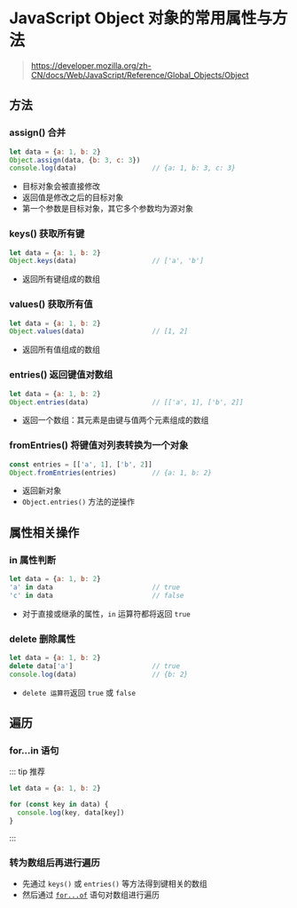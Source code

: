 # JavaScript Object 对象的常用属性与方法
> https://developer.mozilla.org/zh-CN/docs/Web/JavaScript/Reference/Global_Objects/Object

## 方法

### assign() 合并
```js
let data = {a: 1, b: 2}
Object.assign(data, {b: 3, c: 3})
console.log(data)                   // {a: 1, b: 3, c: 3}
```
- 目标对象会被直接修改
- 返回值是修改之后的目标对象
- 第一个参数是目标对象，其它多个参数均为源对象

### keys() 获取所有键
```js
let data = {a: 1, b: 2}
Object.keys(data)                   // ['a', 'b']
```
- 返回所有键组成的数组

### values() 获取所有值
```js
let data = {a: 1, b: 2}
Object.values(data)                 // [1, 2]
```
- 返回所有值组成的数组

### entries() 返回键值对数组
```js
let data = {a: 1, b: 2}
Object.entries(data)                // [['a', 1], ['b', 2]]
```
- 返回一个数组：其元素是由键与值两个元素组成的数组

### fromEntries() 将键值对列表转换为一个对象
```js
const entries = [['a', 1], ['b', 2]]
Object.fromEntries(entries)         // {a: 1, b: 2}
```
- 返回新对象
- `Object.entries()` 方法的逆操作

## 属性相关操作
### in 属性判断
```js
let data = {a: 1, b: 2}
'a' in data                         // true
'c' in data                         // false
```
- 对于直接或继承的属性，`in` 运算符都将返回 `true`

### delete 删除属性
```js
let data = {a: 1, b: 2}
delete data['a']                    // true
console.log(data)                   // {b: 2}
```
- `delete 运算符`返回 `true` 或 `false`

## 遍历
### for...in 语句
::: tip 推荐
```js
let data = {a: 1, b: 2}

for (const key in data) {
  console.log(key, data[key])
}
```
:::

### 转为数组后再进行遍历
- 先通过 `keys()` 或 `entries()` 等方法得到键相关的数组
- 然后通过 [`for...of`](/fe/4380#for-of-语句) 语句对数组进行遍历
